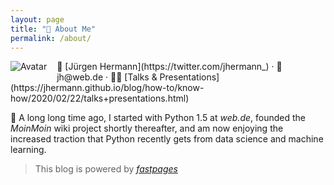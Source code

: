 ```yaml
---
layout: page
title: "👤️ About Me"
permalink: /about/
---
```


<img src="https://avatars3.githubusercontent.com/u/1068245?s=40" alt="Avatar" style="float: left; padding-right:1rem; padding-bottom:.5rem;">
📝 [Jürgen Hermann](https://twitter.com/jhermann_) · 📧 jh@web.de · 👨‍🏫 [Talks & Presentations](https://jhermann.github.io/blog/how-to/know-how/2020/02/22/talks+presentations.html)

🐍 A long long time ago, I started with Python 1.5 at *web.de*,
founded the *MoinMoin* wiki project shortly thereafter, and am now
enjoying the increased traction that Python recently gets from
data science and machine learning.


> This blog is powered by *[fastpages](https://github.com/fastai/fastpages)*
